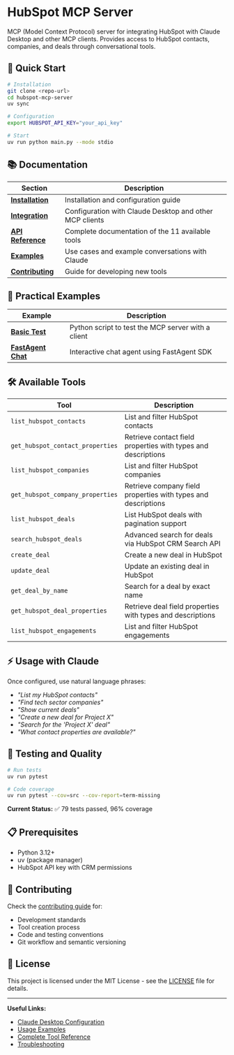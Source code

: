 # HubSpot MCP Server

MCP (Model Context Protocol) server for integrating HubSpot with Claude Desktop and other MCP clients. Provides access to HubSpot contacts, companies, and deals through conversational tools.

## 🚀 Quick Start

```bash
# Installation
git clone <repo-url>
cd hubspot-mcp-server
uv sync

# Configuration
export HUBSPOT_API_KEY="your_api_key"

# Start
uv run python main.py --mode stdio
```

## 📚 Documentation

| Section | Description |
|---------|-------------|
| **[Installation](docs/installation.md)** | Installation and configuration guide |
| **[Integration](docs/integration.md)** | Configuration with Claude Desktop and other MCP clients |
| **[API Reference](docs/api-reference.md)** | Complete documentation of the 11 available tools |
| **[Examples](docs/examples.md)** | Use cases and example conversations with Claude |
| **[Contributing](docs/contributing.md)** | Guide for developing new tools |

## 🧪 Practical Examples

| Example | Description |
|---------|-------------|
| **[Basic Test](examples/basic/)** | Python script to test the MCP server with a client |
| **[FastAgent Chat](examples/fastagent/)** | Interactive chat agent using FastAgent SDK |

## 🛠️ Available Tools

| Tool | Description |
|-------|-------------|
| `list_hubspot_contacts` | List and filter HubSpot contacts |
| `get_hubspot_contact_properties` | Retrieve contact field properties with types and descriptions |
| `list_hubspot_companies` | List and filter HubSpot companies |
| `get_hubspot_company_properties` | Retrieve company field properties with types and descriptions |
| `list_hubspot_deals` | List HubSpot deals with pagination support |
| `search_hubspot_deals` | Advanced search for deals via HubSpot CRM Search API |
| `create_deal` | Create a new deal in HubSpot |
| `update_deal` | Update an existing deal in HubSpot |
| `get_deal_by_name` | Search for a deal by exact name |
| `get_hubspot_deal_properties` | Retrieve deal field properties with types and descriptions |
| `list_hubspot_engagements` | List and filter HubSpot engagements |

## ⚡ Usage with Claude

Once configured, use natural language phrases:

- *"List my HubSpot contacts"*
- *"Find tech sector companies"*
- *"Show current deals"*
- *"Create a new deal for Project X"*
- *"Search for the 'Project X' deal"*
- *"What contact properties are available?"*

## 🧪 Testing and Quality

```bash
# Run tests
uv run pytest

# Code coverage
uv run pytest --cov=src --cov-report=term-missing
```

**Current Status:** ✅ 79 tests passed, 96% coverage

## 📋 Prerequisites

- Python 3.12+
- uv (package manager)
- HubSpot API key with CRM permissions

## 🤝 Contributing

Check the [contributing guide](docs/contributing.md) for:
- Development standards
- Tool creation process
- Code and testing conventions
- Git workflow and semantic versioning

## 📄 License

This project is licensed under the MIT License - see the [LICENSE](LICENSE) file for details.

---

**Useful Links:**
- [Claude Desktop Configuration](docs/integration.md#integration-with-claude-desktop)
- [Usage Examples](docs/examples.md#example-conversations)
- [Complete Tool Reference](docs/api-reference.md)
- [Troubleshooting](docs/integration.md#troubleshooting)
